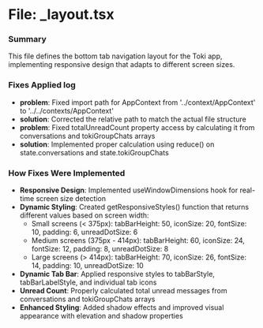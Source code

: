 # File: _layout.tsx

### Summary
This file defines the bottom tab navigation layout for the Toki app, implementing responsive design that adapts to different screen sizes.

### Fixes Applied log
- **problem**: Fixed import path for AppContext from '../context/AppContext' to '../../contexts/AppContext'
- **solution**: Corrected the relative path to match the actual file structure
- **problem**: Fixed totalUnreadCount property access by calculating it from conversations and tokiGroupChats arrays
- **solution**: Implemented proper calculation using reduce() on state.conversations and state.tokiGroupChats

### How Fixes Were Implemented
- **Responsive Design**: Implemented useWindowDimensions hook for real-time screen size detection
- **Dynamic Styling**: Created getResponsiveStyles() function that returns different values based on screen width:
  - Small screens (< 375px): tabBarHeight: 50, iconSize: 20, fontSize: 10, padding: 6, unreadDotSize: 6
  - Medium screens (375px - 414px): tabBarHeight: 60, iconSize: 24, fontSize: 12, padding: 8, unreadDotSize: 8
  - Large screens (> 414px): tabBarHeight: 70, iconSize: 26, fontSize: 14, padding: 10, unreadDotSize: 10
- **Dynamic Tab Bar**: Applied responsive styles to tabBarStyle, tabBarLabelStyle, and individual tab icons
- **Unread Count**: Properly calculated total unread messages from conversations and tokiGroupChats arrays
- **Enhanced Styling**: Added shadow effects and improved visual appearance with elevation and shadow properties
